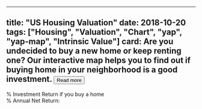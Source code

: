 
---
title: "US Housing Valuation"
date: 2018-10-20
tags: ["Housing", "Valuation", "Chart", "yap", "yap-map", "Intrinsic Value"]
card:
    Are you undecided to buy a new home or keep renting one?
    Our interactive map helps you to find out if buying home in your neighborhood is a good investment.
    <button class="readmorebtn">Read more</button>
---

<div id="more-text" style="display: none;">{{% inner-md %}}

### What does this map and app show?
How much will you gain if you buy a home instead of renting it. The total investment return for each US county.

### Why some countries are empty?
There were not enough relaible data to calculate the intrinsic economic value of properties in that county.

### What are the shortcomings?
Some counties are empty (Dah!) and we have not taken into account (yet) the homeowner insurance differences.
As soon as we find reliable data source, we will improve it.

### What is it NOT about?
There are many factors when you are deciding to buy a home. Are you settled for your job and town? 
Can you afford the down-payment and mortgage payments? Do you like the freedom of moving or the pleasure of working on your home? 
What type of housing do you like? What neighborhood is the right one for you? 
These decision factors depend on personal preferences and we do not deal with them.

### Then, what the hell are you good for?
Buying a home means commiting to a long term investment, putting a good chunck of your saving for down payment, 
borrowing a huge amount of mortgage, and often paying twice in 
"mortgage payment, property tax, rennovation costs, and homeowner insurance" as you might pay to rent a similar apartment or home.

But if you buy a home, you will profit from price appreciation, you avoid paying ever-increasing rents, and it can be a good retirement investment when you are done with mortgage payments.

Moreover, timing is another crucial factor. Maybe housing prices in your town have gone high too much, or mortgage rates are too high to justify buying a home. Is it better to buy or to rent and wait?

We deal with all these "economic and financial" factors and make it simple for you. inVisement answers "is it a good investment?"

### Is it reliable? You know prediction is a fool's errand, right?
Nobody knows the future, but we stick to **economics of housing valuation**. 
We use financial market rates to hedge risks and we avoid predicting as much we can.
We do not like to look like a fool. 
We deploy Economics, Asset Pricing, Financial Market, Data Science, and Machine Learning to build, train, and test our valuation model.

### How do you do that?
We use "Economics and Asset Pricing" to come up with a reliable formula with a solid foundation to calculate 
the intrinsic economic value of real estate properties.

Then, we use "Financial Market and Macroeconomic Indicators" to hedge all the hedgeable risks in order to avoid "predicting" and making a fool out of ourselves.

But not everything is hedge-able. So, we train our Machine Learning model to optimize the model accuracy. And, we use the most reliable and up-to-date data sources (thanks to our data providers: Zillow, Federal Reserve, our Municipal Tax Data and Insurance Data) to come up with our housing valuations for each neighborhood. At the end, we visualize it for you and keep it updated every week with new upcoming data. It's all we do. Simple. Would you like to do it on your own?

### What if I trust you and lose money?
You are responsible for your investment decisions. Do not blame it on us. No kidding. It's legal.

### Can I distribute or use it?
Yes, it is free, we appreciate if you do so and we claim nothing on your gain without the pain.

<!--

### If you are not a fool (and neither am I), why is it free?
Do not worry about us making money. Really! You know, ad, premium account, connecting to sellers, omg, so many ways to make money in Freemium world.

### We are first time home shoppers? How are you going to help us?
Use "Total Gain in %" indicator. It says you how much you save or gain if you buy home in that neighborhood and keep it. (considering time value of money and many other financial factors).

### I am between: buying a home or renting and investing in stock market?
Use "Annual Return in %" and see if it exceeds your expectation from stock market return. For stock market analysis, you can use other inVisement tools. Also, remember risk and liquidiy are different for these two investment classes.

### Can I suggest a new feature or contact with you?
Definitely. Gracefully. Shoot us an email: invisement at gmail.

### How can I have your chart in my website/weblog?
Copy this code:

### I'd like be called a landlord by tenants.
Use ... and do not forget the costs and fees that are needed to manage properties an
I am a real estate investor and would like to buy and rent it and make good easy money.


### I am one of those 1% Americans. I can buy it all in cash.
Use ... and do not forget to diversify.

-->

{{% /inner-md %}}</div>



<div id="main-map" style="width: 700px; height: 430px;" class="yap-canvas" >
    <div class="yap-text"> % Investment Return if you buy a home </div>
    <div id="map-legend" class="yap-legend"> % Annual Net Return: &nbsp </div>
</div>

<div id="info-table" class="yap-canvas" style="width: 400px; position: relative"> </div>




<link rel="stylesheet" type="text/css" href="http://127.0.0.1:8887/cdn/housing map.css"/>

<!--
<script src="http://127.0.0.1:8887/cdn/jquery-3.3.1.min.js"> </script>
-->

<script src="http://127.0.0.1:8887/cdn/housing map.js"></script>

<script>
    const moreText = "Read more";
    const lessText = "Read less";
    const moreButton = $("button.readmorebtn");
    moreButton.click(function() {
        const $this = $(this);
        $this.text($this.text() == moreText ? lessText : moreText)
        $("#more-text").toggle();
    });
</script>


